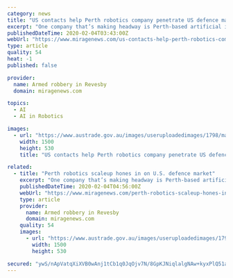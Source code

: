 ```yaml
---
category: news
title: "US contacts help Perth robotics company penetrate US defence market"
excerpt: "One company that’s making headway is Perth-based artificial intelligence and robotics specialist, Chironix. Thanks to a US Landing Pad and Austrade and the Department of Defence support, Chironix’s breakthrough technology is gaining traction with the ..."
publishedDateTime: 2020-02-04T03:43:00Z
webUrl: "https://www.miragenews.com/us-contacts-help-perth-robotics-company-penetrate-us-defence-market/"
type: article
quality: 54
heat: -1
published: false

provider:
  name: Armed robbery in Revesby
  domain: miragenews.com

topics:
  - AI
  - AI in Robotics

images:
  - url: "https://www.austrade.gov.au/images/useruploadedimages/1798/map-white.png"
    width: 1500
    height: 530
    title: "US contacts help Perth robotics company penetrate US defence market"

related:
  - title: "Perth robotics scaleup hones in on U.S. defence market"
    excerpt: "One company that’s making headway is Perth-based artificial intelligence and robotics specialist, Chironix. Thanks to a US Landing Pad and Austrade and the Department of Defence support, Chironix’s breakthrough technology is gaining traction with the US Navy. Chironix was founded in late 2017 by Daniel Milford, a former Department of ..."
    publishedDateTime: 2020-02-04T04:56:00Z
    webUrl: "https://www.miragenews.com/perth-robotics-scaleup-hones-in-on-us-defence-market/"
    type: article
    provider:
      name: Armed robbery in Revesby
      domain: miragenews.com
    quality: 54
    images:
      - url: "https://www.austrade.gov.au/images/useruploadedimages/1798/map-white.png"
        width: 1500
        height: 530

secured: "ywS/nApVatqXiXVB0wAnj1tCb1q0JqOjv7N/8GpKJNiqlalgNAw+kyxPlQ51aCLqC49jflkENmb3FAFlJGqmvB7OrZVfPsMaML0Ca6n4+ihkNbUNi9MVQOJSnElOUu8/R30ExuEwQVC2wTn+s+ZQ6DQr2YwdyVKZocL3kz7154sJKKAsWalAzrsZbWniT3zmBJpuuJ9dcGfqDSyf5tIdOtTJAZZ6NMK/77yPb7wsQOkKoFJ8S5bY5JhDpgqxSbrvRqbKhVq971vWkS/wgfPKYa+K7YwJaaw0aOUt4ihP5pEx9oKoJbUitCDowXa+FZEj;Qv4WlRWGvH2X2QZxQsJYDw=="
---
```


